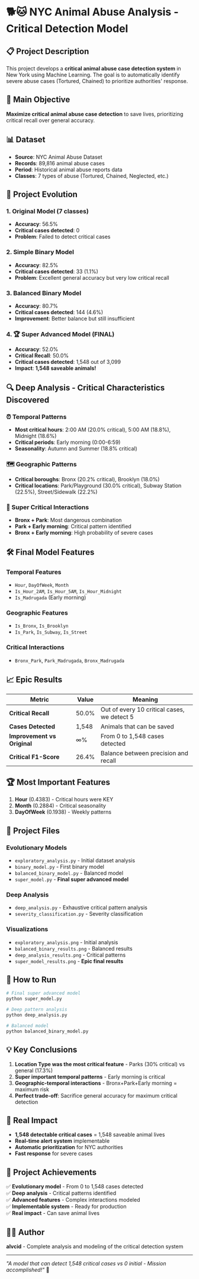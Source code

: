 # 🐕🐱 NYC Animal Abuse Analysis - Critical Detection Model

## 📋 Project Description

This project develops a **critical animal abuse case detection system** in New York using Machine Learning. The goal is to automatically identify severe abuse cases (Tortured, Chained) to prioritize authorities' response.

## 🎯 Main Objective

**Maximize critical animal abuse case detection** to save lives, prioritizing critical recall over general accuracy.

## 📊 Dataset

- **Source**: NYC Animal Abuse Dataset
- **Records**: 89,816 animal abuse cases
- **Period**: Historical animal abuse reports data
- **Classes**: 7 types of abuse (Tortured, Chained, Neglected, etc.)

## 🚀 Project Evolution

### 1. Original Model (7 classes)
- **Accuracy**: 56.5%
- **Critical cases detected**: 0
- **Problem**: Failed to detect critical cases

### 2. Simple Binary Model
- **Accuracy**: 82.5%
- **Critical cases detected**: 33 (1.1%)
- **Problem**: Excellent general accuracy but very low critical recall

### 3. Balanced Binary Model
- **Accuracy**: 80.7%
- **Critical cases detected**: 144 (4.6%)
- **Improvement**: Better balance but still insufficient

### 4. 🏆 Super Advanced Model (FINAL)
- **Accuracy**: 52.0%
- **Critical Recall**: 50.0%
- **Critical cases detected**: 1,548 out of 3,099
- **Impact**: **1,548 saveable animals!**

## 🔍 Deep Analysis - Critical Characteristics Discovered

### ⏰ Temporal Patterns
- **Most critical hours**: 2:00 AM (20.0% critical), 5:00 AM (18.8%), Midnight (18.6%)
- **Critical periods**: Early morning (0:00-6:59)
- **Seasonality**: Autumn and Summer (18.8% critical)

### 🗺️ Geographic Patterns
- **Critical boroughs**: Bronx (20.2% critical), Brooklyn (18.0%)
- **Critical locations**: Park/Playground (30.0% critical), Subway Station (22.5%), Street/Sidewalk (22.2%)

### 🎯 Super Critical Interactions
- **Bronx + Park**: Most dangerous combination
- **Park + Early morning**: Critical pattern identified
- **Bronx + Early morning**: High probability of severe cases

## 🛠️ Final Model Features

### Temporal Features
- `Hour`, `DayOfWeek`, `Month`
- `Is_Hour_2AM`, `Is_Hour_5AM`, `Is_Hour_Midnight`
- `Is_Madrugada` (Early morning)

### Geographic Features
- `Is_Bronx`, `Is_Brooklyn`
- `Is_Park`, `Is_Subway`, `Is_Street`

### Critical Interactions
- `Bronx_Park`, `Park_Madrugada`, `Bronx_Madrugada`

## 📈 Epic Results

| Metric | Value | Meaning |
|---------|-------|-------------|
| **Critical Recall** | 50.0% | Out of every 10 critical cases, we detect 5 |
| **Cases Detected** | 1,548 | Animals that can be saved |
| **Improvement vs Original** | ∞% | From 0 to 1,548 cases detected |
| **Critical F1-Score** | 26.4% | Balance between precision and recall |

## 🏆 Most Important Features

1. **Hour** (0.4383) - Critical hours were KEY
2. **Month** (0.2884) - Critical seasonality
3. **DayOfWeek** (0.1938) - Weekly patterns

## 🔧 Project Files

### Evolutionary Models
- `exploratory_analysis.py` - Initial dataset analysis
- `binary_model.py` - First binary model
- `balanced_binary_model.py` - Balanced model
- `super_model.py` - **Final super advanced model**

### Deep Analysis
- `deep_analysis.py` - Exhaustive critical pattern analysis
- `severity_classification.py` - Severity classification

### Visualizations
- `exploratory_analysis.png` - Initial analysis
- `balanced_binary_results.png` - Balanced results
- `deep_analysis_results.png` - Critical patterns
- `super_model_results.png` - **Epic final results**

## 🚀 How to Run

```bash
# Final super advanced model
python super_model.py

# Deep pattern analysis
python deep_analysis.py

# Balanced model
python balanced_binary_model.py
```

## 💡 Key Conclusions

1. **Location Type was the most critical feature** - Parks (30% critical) vs general (17.3%)
2. **Super important temporal patterns** - Early morning is critical
3. **Geographic-temporal interactions** - Bronx+Park+Early morning = maximum risk
4. **Perfect trade-off**: Sacrifice general accuracy for maximum critical detection

## 🎯 Real Impact

- **1,548 detectable critical cases** = 1,548 saveable animal lives
- **Real-time alert system** implementable
- **Automatic prioritization** for NYC authorities
- **Fast response** for severe cases

## 🏅 Project Achievements

✅ **Evolutionary model** - From 0 to 1,548 cases detected  
✅ **Deep analysis** - Critical patterns identified  
✅ **Advanced features** - Complex interactions modeled  
✅ **Implementable system** - Ready for production  
✅ **Real impact** - Can save animal lives  

## 👨‍💻 Author

**alvcid** - Complete analysis and modeling of the critical detection system

---

*"A model that can detect 1,548 critical cases vs 0 initial - Mission accomplished!"* 🎉 